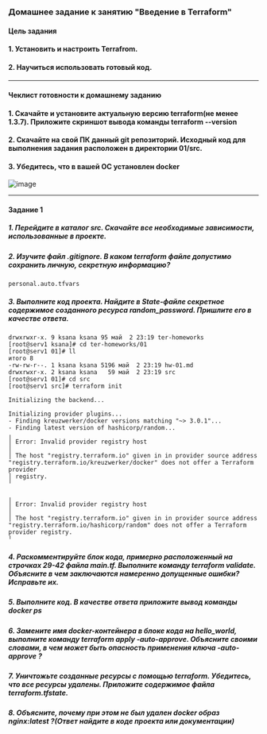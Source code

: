 ### Домашнее задание к занятию "Введение в Terraform"
#### Цель задания
#### 1.	Установить и настроить Terrafrom.
#### 2.	Научиться использовать готовый код.
________________________________________
#### Чеклист готовности к домашнему заданию
#### 1.	Скачайте и установите актуальную версию terraform(не менее 1.3.7). Приложите скриншот вывода команды terraform --version
#### 2.	Скачайте на свой ПК данный git репозиторий. Исходный код для выполнения задания расположен в директории 01/src.
#### 3.	Убедитесь, что в вашей ОС установлен docker
![image](https://user-images.githubusercontent.com/75307275/235779354-30e45221-d364-4a0b-b562-1a2b31717c7e.png)
________________________________________
#### Задание 1
##### 1. Перейдите в каталог src. Скачайте все необходимые зависимости, использованные в проекте.
##### 2. Изучите файл .gitignore. В каком terraform файле допустимо сохранить личную, секретную информацию?
```shell
personal.auto.tfvars
```
##### 3. Выполните код проекта. Найдите в State-файле секретное содержимое созданного ресурса random_password. Пришлите его в качестве ответа.
```shell
drwxrwxr-x. 9 ksana ksana 95 май  2 23:19 ter-homeworks
[root@serv1 ksana]# cd ter-homeworks/01
[root@serv1 01]# ll
итого 8
-rw-rw-r--. 1 ksana ksana 5196 май  2 23:19 hw-01.md
drwxrwxr-x. 2 ksana ksana   59 май  2 23:19 src
[root@serv1 01]# cd src
[root@serv1 src]# terraform init

Initializing the backend...

Initializing provider plugins...
- Finding kreuzwerker/docker versions matching "~> 3.0.1"...
- Finding latest version of hashicorp/random...
╷
│ Error: Invalid provider registry host
│
│ The host "registry.terraform.io" given in in provider source address "registry.terraform.io/kreuzwerker/docker" does not offer a Terraform provider
│ registry.
╵

╷
│ Error: Invalid provider registry host
│
│ The host "registry.terraform.io" given in in provider source address "registry.terraform.io/hashicorp/random" does not offer a Terraform provider registry.
╵
```
##### 4. Раскомментируйте блок кода, примерно расположенный на строчках 29-42 файла main.tf. Выполните команду terraform validate. Объясните в чем заключаются намеренно допущенные ошибки? Исправьте их.
##### 5. Выполните код. В качестве ответа приложите вывод команды docker ps
##### 6. Замените имя docker-контейнера в блоке кода на hello_world, выполните команду terraform apply -auto-approve. Объясните своими словами, в чем может быть опасность применения ключа -auto-approve ?
##### 7. Уничтожьте созданные ресурсы с помощью terraform. Убедитесь, что все ресурсы удалены. Приложите содержимое файла terraform.tfstate.
##### 8. Объясните, почему при этом не был удален docker образ nginx:latest ?(Ответ найдите в коде проекта или документации)

